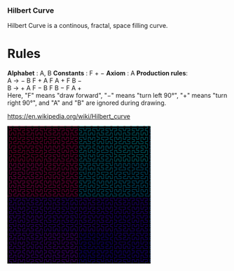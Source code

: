 ### Hilbert Curve
Hilbert Curve is a continous, fractal, space filling curve.

# Rules

**Alphabet** : A, B 
**Constants** : F + −
**Axiom** : A
**Production rules**:  
A → − B F + A F A + F B −  
B → + A F − B F B − F A +  
Here, "F" means "draw forward", "−" means "turn left 90°", "+" means "turn right 90°", and "A" and "B" are ignored during drawing.  

https://en.wikipedia.org/wiki/Hilbert_curve


![samplegif](sample.gif)


